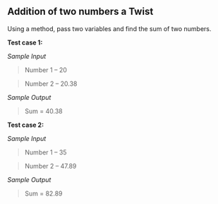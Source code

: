 ## Addition of two numbers a Twist ##

Using a method, pass two variables and find the sum of two numbers.

**Test case 1:**

*Sample Input*

> Number 1 – 20

> Number 2 – 20.38

*Sample Output*

> Sum = 40.38

**Test case 2:**

*Sample Input*

> Number 1 – 35

> Number 2 – 47.89

*Sample Output*

> Sum = 82.89
